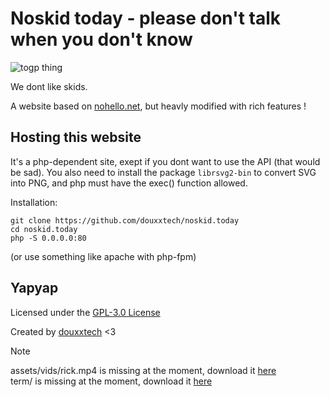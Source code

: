 # Noskid today - please don't talk when you don't know

![togp thing](https://togp.xyz?owner=douxxtech&repo=noskid.today&theme=json-dark-all)

We dont like skids.

A website based on [nohello.net](https://nohello.net), but heavly modified with rich features !


## Hosting this website
It's a php-dependent site, exept if you dont want to use the API (that would be sad).
You also need to install the package `librsvg2-bin` to convert SVG into PNG, and php must have the exec() function allowed.

Installation: 
```shell
git clone https://github.com/douxxtech/noskid.today
cd noskid.today
php -S 0.0.0.0:80
```
(or use something like apache with php-fpm)

## Yapyap
Licensed under the [GPL-3.0 License](LICENSE)
  
Created by [douxxtech](https://github.com/douxxtech) <3

> [!NOTE]
> assets/vids/rick.mp4 is missing at the moment, download it [here](https://noskid.today/assets/vids/rick.mp4)  
> term/ is missing at the moment, download it [here](https://noskid.today/term.zip)